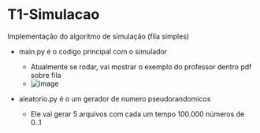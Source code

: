# T1-Simulacao
Implementação do algoritmo de simulação (fila simples)

- main.py é o codigo principal com o simulador
  - Atualmente se rodar, vai mostrar o exemplo do professor dentro pdf sobre fila
  - ![image](https://github.com/gutobottega/T1-Simulacao/assets/48367110/c3d3e6f6-1822-48fb-874c-1b077d355a95)
  
- aleatorio.py é o um gerador de numero pseudorandomicos
  - Ele vai gerar 5 arquivos com cada um tempo 100.000 números de 0..1    
